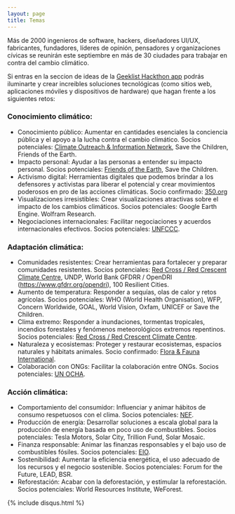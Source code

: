 ```yaml
---
layout: page
title: Temas
---
```


Más de 2000 ingenieros de software, hackers, diseñadores UI/UX, fabricantes, fundadores, líderes de opinión, pensadores y organizaciones cívicas se reunirán este septiembre en más de 30 ciudades para trabajar en contra del cambio climático.

Si entras en la seccion de ideas de la [Geeklist Hackthon app](https://geekli.st/hackathon/hack4good-06?tab=ideas) podrás iluminarte y crear increibles soluciones tecnológicas (como sitios web, aplicaciones móviles y dispositivos de hardware) que hagan frente a los siguientes retos:

### Conocimiento climático:

* Conocimiento público: Aumentar en cantidades esenciales la conciencia pública y el apoyo a la lucha contra el cambio climático. Socios potenciales: [Climate Outreach & Information Network](http://www.climateoutreach.org.uk/), Save the Children, Friends of the Earth.
* Impacto personal: Ayudar a las personas a entender su impacto personal. Socios potenciales: [Friends of the Earth](http://www.foei.org/), Save the Children.
* Activismo digital: Herramientas digitales que podemos brindar a los defensores y activistas para liberar el potencial y crear movimientos poderosos en pro de las acciones climáticas. Socio confirmado: [350.org](http://350.org/)
* Visualizaciones irresistibles: Crear visualizaciones atractivas sobre el impacto de los cambios climáticos. Socios potenciales: Google Earth Engine. Wolfram Research.
* Negociaciones internacionales: Facilitar negociaciones y acuerdos internacionales efectivos. Socios potenciales: [UNFCCC](http://unfccc.int/2860.php).

### Adaptación climática:

* Comunidades resistentes: Crear herramientas para fortalecer y preparar comunidades resistentes. Socios potenciales: [Red Cross / Red Crescent Climate Centre](http://www.climatecentre.org/), UNDP, World Bank GFDRR / OpenDRI (https://www.gfdrr.org/opendri), 100 Resilient Cities.
* Aumento de temperatura: Responder a sequías, olas de calor y retos agrícolas. Socios potenciales: WHO (World Health Organisation), WFP, Concern Worldwide, GOAL, World Vision, Oxfam, UNICEF or Save the Children.
* Clima extremo: Responder a inundaciones, tormentas tropicales, incendios forestales y fenómenos meteorológicos extremos repentinos. Socios potenciales: [Red Cross / Red Crescent Climate Centre](http://www.climatecentre.org/).
* Naturaleza y ecosistemas: Proteger y restaurar ecosistemas, espacios naturales y hábitats animales. Socio confirmado: [Flora & Fauna International](https://www.fauna-flora.org/).
* Colaboración con ONGs: Facilitar la colaboración entre ONGs. Socios potenciales: [UN OCHA](http://www.unocha.org/).

### Acción climática:

* Comportamiento del consumidor: Influenciar y animar hábitos de consumo respetuosos con el clima. Socios potenciales: [NEF](http://www.neweconomics.org/).
* Producción de energía: Desarrollar soluciones a escala global para la producción de energía basada en poco uso de combustibles. Socios potenciales: Tesla Motors, Solar City, Trillion Fund, Solar Mosaic.
* Finanza responsable: Animar las finanzas responsables y el bajo uso de combustibles fósiles. Socios potenciales: [EIO](http://www.eio.org.uk/).
* Sostenibilidad: Aumentar la eficiencia energética, el uso adecuado de los recursos y el negocio sostenible. Socios potenciales: Forum for the Future, LEAD, BSR.
* Reforestación: Acabar con la deforestación, y estimular la reforestación. Socios potenciales: World Resources Institute, WeForest.

{% include disqus.html %}
